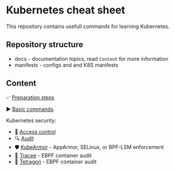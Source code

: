 Kubernetes cheat sheet
======================

This repository contains usefull commands for learning Kubernetes.


Repository structure
--------------------

* docs - documentation topics, read `Content` for more information
* manifests - configs and and K8S manifests


Content
-------

:white_check_mark: [Preparation steps](docs/PREPARATION.md)

:arrow_forward: [Basic commands](docs/BASICS.md)

Kubernetes security:

* :cop:        [Access control](docs/RBAC.md)
* :mag:        [Audit](docs/AUDIT.md)
* :shield:     [KubeArmor](docs/KUBEARMOR.md) - AppArmor, SELinux, or BPF-LSM enforcement 
* :microscope: [Tracee](docs/TRACEE.md) - EBPF container audit 
* :honeybee:   [Tetragon](docs/TETRAGON.md) - EBPF container audit
